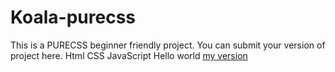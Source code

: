 # Koala-purecss
This is a PURECSS beginner friendly project.
You can submit your version of project here.
Html CSS JavaScript
Hello world
[my version](https://error404-sp.github.io/koala-purecss/)
